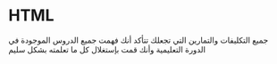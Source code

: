 # HTML

جميع التكليفات والتمارين التي تجعلك تتأكد أنك فهمت جميع الدروس الموجودة في الدورة التعليمية وأنك قمت بإستغلال كل ما تعلمته بشكل سليم

